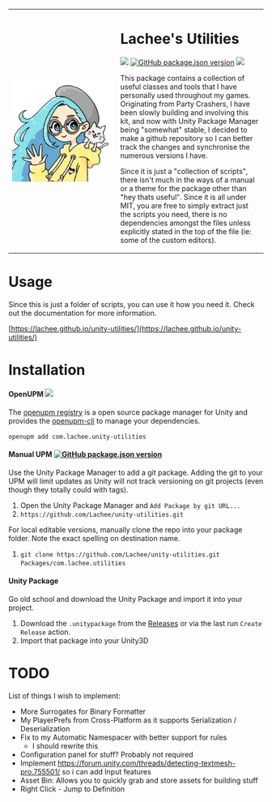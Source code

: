 

<table frame="void">
    <tr>
      <td width="200px">
        <img src="https://raw.githubusercontent.com/Lachee/unity-utilities/master/Editor/Icons/logo.png" align="center" width="100%" />
      </td>
      <td>
        <h1>Lachee's Utilities</h1>
        <p>
            <a href="https://github.com/Lachee/unity-utilities/actions/workflows/release.yml"><img src="https://github.com/Lachee/unity-utilities/actions/workflows/release.yml/badge.svg" /></a>
            <a href="https://github.com/Lachee/unity-utilities/tags"><img alt="GitHub package.json version" src="https://img.shields.io/github/package-json/v/lachee/unity-utilities?label=github"></a>
            <a href="https://openupm.com/packages/com.lachee.utilities/"><img src="https://img.shields.io/npm/v/com.lachee.utilities?label=openupm&amp;registry_uri=https://package.openupm.com" /></a>
        </p>
        <p>
          This package contains a collection of useful classes and tools that I have personally used throughout my games. 
          Originating from Party Crashers, I have been slowly building and involving this kit, and now with Unity Package Manager being "somewhat" stable, I decided to make a github repository so I can better track the changes and synchronise the numerous versions I have.
        </p>
        <p>
          Since it is just a "collection of scripts", there isn't much in the ways of a manual or a theme for the package other than "hey thats useful". Since it is all under MIT, you are free to simply extract just the scripts you need, there is no dependencies amongst the files unless explicitly stated in the top of the file (ie: some of the custom editors).
        </p>
      </td>
    </tr>
</table>

# Usage
Since this is just a folder of scripts, you can use it how you need it. Check out the documentation for more information.

[https://lachee.github.io/unity-utilities/](https://lachee.github.io/unity-utilities/) 

# Installation
#### OpenUPM <a href="https://openupm.com/packages/com.lachee.utilities/"><img src="https://img.shields.io/npm/v/com.lachee.utilities?label=openupm&amp;registry_uri=https://package.openupm.com" /></a>
The [openupm registry](https://openupm.com)  is a open source package manager for Unity and provides the [openupm-cli](https://github.com/openupm/openupm-cli) to manage your dependencies.
```
openupm add com.lachee.unity-utilities
```

#### Manual UPM             <a href="https://github.com/Lachee/unity-utilities/tags"><img alt="GitHub package.json version" src="https://img.shields.io/github/package-json/v/lachee/unity-utilities?label=github"></a>
Use the Unity Package Manager to add a git package. Adding the git to your UPM will limit updates as Unity will not track versioning on git projects (even though they totally could with tags).
1. Open the Unity Package Manager and `Add Package by git URL...`
2. `https://github.com/Lachee/unity-utilities.git `

For local editable versions, manually clone the repo into your package folder. Note the exact spelling on destination name.
1. `git clone https://github.com/Lachee/unity-utilities.git Packages/com.lachee.utilities`

#### Unity Package
Go old school and download the Unity Package and import it into your project.
1. Download the `.unitypackage` from the [Releases](releases) or via the last run `Create Release` action.
2. Import that package into your Unity3D

# TODO
List of things I wish to implement:

  - More Surrogates for Binary Formatter
  - My PlayerPrefs from Cross-Platform as it supports Serialization / Deserialization
  - Fix to my Automatic Namespacer with better support for rules
    - I should rewrite this
  - Configuration panel for stuff? Probably not required
  - Implement https://forum.unity.com/threads/detecting-textmesh-pro.755501/ so i can add Input features
  - Asset Bin: Allows you to quickly grab and store assets for building stuff
  - Right Click - Jump to Definition
